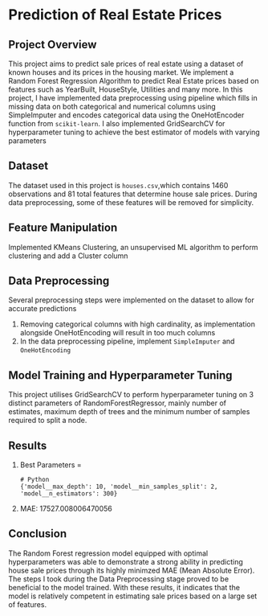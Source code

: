 # Prediction of Real Estate Prices
## Project Overview
This project aims to predict sale prices of real estate using a dataset of known houses and its prices in the housing market. We implement a Random Forest Regression Algorithm to predict Real Estate prices based on features such as YearBuilt, HouseStyle, Utilities and many more.
In this project, I have implemented data preprocessing using pipeline which fills in missing data on both categorical and numerical columns using SimpleImputer and encodes categorical data using the OneHotEncoder function from ```scikit-learn```. I also implemented GridSearchCV for hyperparameter tuning to achieve the best estimator of models with varying parameters
## Dataset
The dataset used in this project is ```houses.csv```,which contains 1460 observations and 81 total features that determine house sale prices. During data preprocessing, some of these features will be removed for simplicity.
## Feature Manipulation
Implemented KMeans Clustering, an unsupervised ML algorithm to perform clustering and add a Cluster column
## Data Preprocessing
Several preprocessing steps were implemented on the dataset to allow for accurate predictions
1. Removing categorical columns with high cardinality, as implementation alongside OneHotEncoding will result in too much columns
2. In the data preprocessing pipeline, implement ```SimpleImputer``` and ```OneHotEncoding```
   
## Model Training and Hyperparameter Tuning
This project utilises GridSearchCV to perform hyperparameter tuning on 3 distinct parameters of RandomForestRegressor, mainly number of estimates, maximum depth of trees and the minimum number of samples required to split a node.
## Results
1. Best Parameters =
   ```
   # Python
   {'model__max_depth': 10, 'model__min_samples_split': 2, 'model__n_estimators': 300}
   ```
3. MAE: 17527.008006470056

## Conclusion
The Random Forest regression model equipped with optimal hyperparameters was able to demonstrate a strong ability in predicting house sale prices through its highly minimzed MAE (Mean Absolute Error). The steps I took during the Data Preprocessing stage proved to be beneficial to the model trained. With these results, it indicates that the model is relatively competent in estimating sale prices based on a large set of features.
